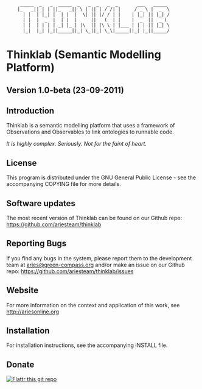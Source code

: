          _____  _   _  _____  _   _  _   _  _       ___   _____
        |_   _|| | | ||_   _|| \ | || | / /| |     / _ \ |  _  \
          | |  | |_| |  | |  |  \| || |/ / | |    | |_| || |_| /
          | |  |  _  |  | |  |     ||   (  | |    |  _  ||  _ (
          | |  | | | | _| |_ | |\  || |\ \ | |___ | | | || |_| \
          |_|  |_| |_||_____||_| \_||_| \_\|_____||_| |_||_____/

Thinklab (Semantic Modelling Platform)
======================================

Version 1.0-beta (23-09-2011)
-----------------------------

Introduction
------------

Thinklab is a semantic modelling platform that uses a framework of
Observations and Observables to link ontologies to runnable code.

*It is highly complex. Seriously. Not for the faint of heart.*


License
-------

This program is distributed under the GNU General Public License - see
the accompanying COPYING file for more details.


Software updates
----------------

The most recent version of Thinklab can be found on our Github repo:
https://github.com/ariesteam/thinklab


Reporting Bugs
--------------

If you find any bugs in the system, please report them to the
development team at aries@green-compass.org and/or make an issue on
our Github repo: https://github.com/ariesteam/thinklab/issues


Website
-------

For more information on the context and application of this work, see
http://ariesonline.org


Installation
------------

For installation instructions, see the accompanying INSTALL file.


Donate
------

[![Flattr this git repo](http://api.flattr.com/button/flattr-badge-large.png)](https://flattr.com/submit/auto?user_id=lambdatronic&url=git://github.com/ariesteam/thinklab.git&title=Thinklab&language=en_GB&tags=github&category=software)
